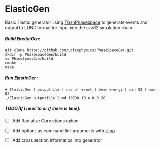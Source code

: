 # ElasticGen

Basic Elastic generator using [TGenPhaseSpace](https://root.cern.ch/doc/master/classTGenPhaseSpace.html) to generate events and output to LUND format for input into the clas12 simulation chain. 

##### Build ElasticGen:

```shell
git clone https://github.com/uofscphysics/PhaseSpaceGen.git
mkdir -p PhaseSpaceGen/build
cd PhaseSpaceGen/build
cmake .. 
make
```

##### Run ElasticGen:

```shell
# ElasticGen | outputfile | num of event | beam energy | min Q2 | max Q2
./ElasticGen outputfile.lund 10000 10.6 0.0 20
```

##### TODO [If I need to or if there is time]:

- [ ] Add Radiative Corrections option

- [ ] Add options as command line arguments with [clipp](https://github.com/muellan/clipp)

- [ ] Add cross section information into generator
